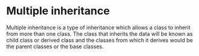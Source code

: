 # Multiple inheritance

Multiple inheritance is a type of inheritance which allows a class to inherit from more than one class. The class that inherits the data will be known as child class or derived class and the classes from which it derives would be the parent classes or the base classes.
